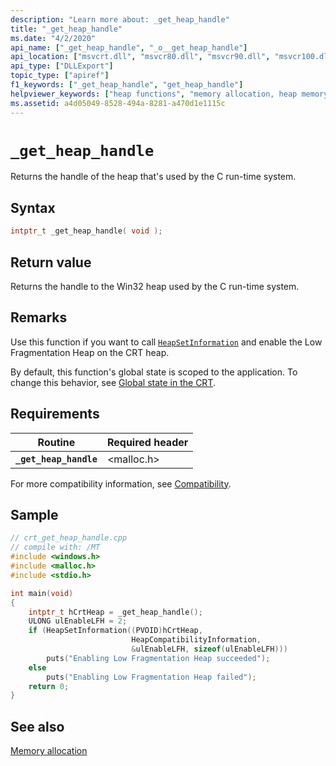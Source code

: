 ```yaml
---
description: "Learn more about: _get_heap_handle"
title: "_get_heap_handle"
ms.date: "4/2/2020"
api_name: ["_get_heap_handle", "_o__get_heap_handle"]
api_location: ["msvcrt.dll", "msvcr80.dll", "msvcr90.dll", "msvcr100.dll", "msvcr100_clr0400.dll", "msvcr110.dll", "msvcr110_clr0400.dll", "msvcr120.dll", "msvcr120_clr0400.dll", "ucrtbase.dll", "api-ms-win-crt-heap-l1-1-0.dll", "api-ms-win-crt-private-l1-1-0.dll"]
api_type: ["DLLExport"]
topic_type: ["apiref"]
f1_keywords: ["_get_heap_handle", "get_heap_handle"]
helpviewer_keywords: ["heap functions", "memory allocation, heap memory", "_get_heap_handle function", "get_heap_handle function"]
ms.assetid: a4d05049-8528-494a-8281-a470d1e1115c
---
```

# `_get_heap_handle`

Returns the handle of the heap that's used by the C run-time system.

## Syntax

```C
intptr_t _get_heap_handle( void );
```

## Return value

Returns the handle to the Win32 heap used by the C run-time system.

## Remarks

Use this function if you want to call [`HeapSetInformation`](/windows/win32/api/heapapi/nf-heapapi-heapsetinformation) and enable the Low Fragmentation Heap on the CRT heap.

By default, this function's global state is scoped to the application. To change this behavior, see [Global state in the CRT](../global-state.md).

## Requirements

|Routine|Required header|
|-------------|---------------------|
|**`_get_heap_handle`**|\<malloc.h>|

For more compatibility information, see [Compatibility](../compatibility.md).

## Sample

```cpp
// crt_get_heap_handle.cpp
// compile with: /MT
#include <windows.h>
#include <malloc.h>
#include <stdio.h>

int main(void)
{
    intptr_t hCrtHeap = _get_heap_handle();
    ULONG ulEnableLFH = 2;
    if (HeapSetInformation((PVOID)hCrtHeap,
                           HeapCompatibilityInformation,
                           &ulEnableLFH, sizeof(ulEnableLFH)))
        puts("Enabling Low Fragmentation Heap succeeded");
    else
        puts("Enabling Low Fragmentation Heap failed");
    return 0;
}
```

## See also

[Memory allocation](../memory-allocation.md)
